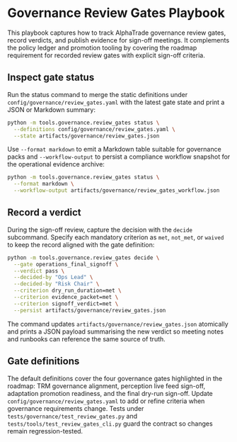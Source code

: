 # Governance Review Gates Playbook

This playbook captures how to track AlphaTrade governance review gates, record
verdicts, and publish evidence for sign-off meetings. It complements the policy
ledger and promotion tooling by covering the roadmap requirement for recorded
review gates with explicit sign-off criteria.

## Inspect gate status

Run the status command to merge the static definitions under
`config/governance/review_gates.yaml` with the latest gate state and print a
JSON or Markdown summary:

```bash
python -m tools.governance.review_gates status \
  --definitions config/governance/review_gates.yaml \
  --state artifacts/governance/review_gates.json
```

Use `--format markdown` to emit a Markdown table suitable for governance packs
and `--workflow-output` to persist a compliance workflow snapshot for the
operational evidence archive:

```bash
python -m tools.governance.review_gates status \
  --format markdown \
  --workflow-output artifacts/governance/review_gates_workflow.json
```

## Record a verdict

During the sign-off review, capture the decision with the `decide` subcommand.
Specify each mandatory criterion as `met`, `not_met`, or `waived` to keep the
record aligned with the gate definition:

```bash
python -m tools.governance.review_gates decide \
  --gate operations_final_signoff \
  --verdict pass \
  --decided-by "Ops Lead" \
  --decided-by "Risk Chair" \
  --criterion dry_run_duration=met \
  --criterion evidence_packet=met \
  --criterion signoff_verdict=met \
  --persist artifacts/governance/review_gates.json
```

The command updates `artifacts/governance/review_gates.json` atomically and
prints a JSON payload summarising the new verdict so meeting notes and runbooks
can reference the same source of truth.

## Gate definitions

The default definitions cover the four governance gates highlighted in the
roadmap: TRM governance alignment, perception live feed sign-off, adaptation
promotion readiness, and the final dry-run sign-off. Update
`config/governance/review_gates.yaml` to add or refine criteria when governance
requirements change. Tests under `tests/governance/test_review_gates.py` and
`tests/tools/test_review_gates_cli.py` guard the contract so changes remain
regression-tested.
